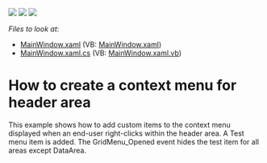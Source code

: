 <!-- default badges list -->
![](https://img.shields.io/endpoint?url=https://codecentral.devexpress.com/api/v1/VersionRange/128578482/21.2.3%2B)
[![](https://img.shields.io/badge/Open_in_DevExpress_Support_Center-FF7200?style=flat-square&logo=DevExpress&logoColor=white)](https://supportcenter.devexpress.com/ticket/details/E2233)
[![](https://img.shields.io/badge/📖_How_to_use_DevExpress_Examples-e9f6fc?style=flat-square)](https://docs.devexpress.com/GeneralInformation/403183)
<!-- default badges end -->
<!-- default file list -->
*Files to look at*:

* [MainWindow.xaml](./CS/CreateValueContextMenu/MainWindow.xaml) (VB: [MainWindow.xaml](./VB/CreateValueContextMenu/MainWindow.xaml))
* [MainWindow.xaml.cs](./CS/CreateValueContextMenu/MainWindow.xaml.cs) (VB: [MainWindow.xaml.vb](./VB/CreateValueContextMenu/MainWindow.xaml.vb))
<!-- default file list end -->
# How to create a context menu for header area


<p>This example shows how to add custom items to the context menu displayed when an end-user right-clicks within the header area. A Test menu item is added. The GridMenu_Opened event hides the test item for all areas except DataArea.</p>

<br/>


